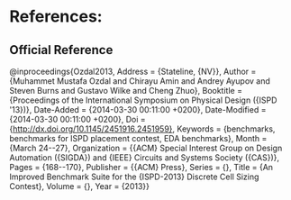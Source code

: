 # References:

## Official Reference

@inproceedings{Ozdal2013,
	Address = {Stateline, {NV}},
	Author = {Muhammet Mustafa Ozdal and Chirayu Amin and Andrey Ayupov and Steven Burns and Gustavo Wilke and Cheng Zhuo},
	Booktitle = {Proceedings of the International Symposium on Physical Design ({ISPD '13})},
	Date-Added = {2014-03-30 00:11:00 +0200},
	Date-Modified = {2014-03-30 00:11:00 +0200},
	Doi = {http://dx.doi.org/10.1145/2451916.2451959},
	Keywords = {benchmarks, benchmarks for ISPD placement contest, EDA benchmarks},
	Month = {March 24--27},
	Organization = {{ACM} Special Interest Group on Design Automation ({SIGDA}) and {IEEE} Circuits and Systems Society ({CAS})},
	Pages = {168--170},
	Publisher = {{ACM} Press},
	Series = {},
	Title = {An Improved Benchmark Suite for the {ISPD-2013} Discrete Cell Sizing Contest},
	Volume = {},
	Year = {2013}}
























